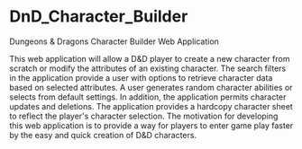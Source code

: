 # DnD_Character_Builder
 Dungeons & Dragons Character Builder Web Application

This web application will allow a D&D player to create a new
character from scratch or modify the attributes of an existing
character.  The search filters in the application provide a user with
options to retrieve character data based on selected attributes.  A
user generates random character abilities or selects from default
settings.  In addition, the application permits character updates and 
deletions.  The application provides a hardcopy character sheet to reflect
the player's character selection.  The motivation for developing 
this web application is to provide a way for players to enter 
game play faster by the easy and quick creation of D&D characters.
